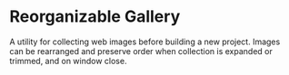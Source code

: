 # Reorganizable Gallery

A utility for collecting web images before building a new project. Images can be rearranged and preserve order when collection is expanded or trimmed, and on window close.
